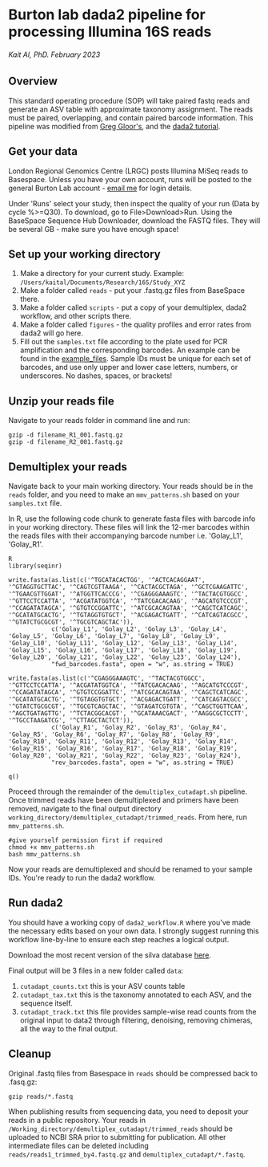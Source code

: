 # Burton lab dada2 pipeline for processing Illumina 16S reads
###### Kait Al, PhD. February 2023

## Overview

This standard operating procedure (SOP) will take paired fastq reads and generate an ASV table with approximate taxonomy assignment. The reads must be paired, overlapping, and contain paired barcode information.
This pipeline was modified from [Greg Gloor's](https://github.com/ggloor/miseq_bin), and the [dada2 tutorial](https://benjjneb.github.io/dada2/tutorial.html).

## Get your data

London Regional Genomics Centre (LRGC) posts Illumina MiSeq reads to Basespace. Unless you have your own account, runs will be posted to the general Burton Lab account - [email me](mailto:kal@uwo.ca) for login details.

Under 'Runs' select your study, then inspect the quality of your run (Data by cycle %>=Q30). To download, go to File>Download>Run. Using the BaseSpace Sequence Hub Downloader, download the FASTQ files. They will be several GB - make sure you have enough space!

## Set up your working directory

1. Make a directory for your current study. Example: `/Users/kaital/Documents/Research/16S/Study_XYZ`
2. Make a folder called `reads` - put your .fastq.gz files from BaseSpace there.
3. Make a folder called `scripts` - put a copy of your demultiplex, dada2 workflow, and other scripts there.
4. Make a folder called `figures` - the quality profiles and error rates from dada2 will go here.
5. Fill out the `samples.txt` file according to the plate used for PCR amplification and the corresponding barcodes. An example can be found in the [example_files](example_files). Sample IDs must be unique for each set of barcodes, and use only upper and lower case letters, numbers, or underscores. No dashes, spaces, or brackets!

## Unzip your reads file

Navigate to your reads folder in command line and run:
```
gzip -d filename_R1_001.fastq.gz
gzip -d filename_R2_001.fastq.gz
```

## Demultiplex your reads

Navigate back to your main working directory. Your reads should be in the `reads` folder, and you need to make an `mmv_patterns.sh` based on your `samples.txt` file.

In R, use the following code chunk to generate fasta files with barcode info in your working directory.
These files will link the 12-mer barcodes within the reads files with their accompanying barcode number i.e. 'Golay_L1', 'Golay_R1'.
```
R
library(seqinr)

write.fasta(as.list(c('^TGCATACACTGG', '^ACTCACAGGAAT', '^GTAGGTGCTTAC', '^CAGTCGTTAAGA', '^CACTACGCTAGA', '^GCTCGAAGATTC', '^TGAACGTTGGAT', '^ATGGTTCACCCG', '^CGAGGGAAAGTC', '^TACTACGTGGCC', '^GTTCCTCCATTA', '^ACGATATGGTCA', '^TATCGACACAAG', '^AGCATGTCCCGT', '^CCAGATATAGCA', '^GTGTCCGGATTC', '^ATCGCACAGTAA', '^CAGCTCATCAGC', '^GCATATGCACTG', '^TGTAGGTGTGCT', '^ACGAGACTGATT', '^CATCAGTACGCC', '^GTATCTGCGCGT', '^TGCGTCAGCTAC')),
            c('Golay_L1', 'Golay_L2', 'Golay_L3', 'Golay_L4', 'Golay_L5', 'Golay_L6', 'Golay_L7', 'Golay_L8', 'Golay_L9', 'Golay_L10', 'Golay_L11', 'Golay_L12', 'Golay_L13', 'Golay_L14', 'Golay_L15', 'Golay_L16', 'Golay_L17', 'Golay_L18', 'Golay_L19', 'Golay_L20', 'Golay_L21', 'Golay_L22', 'Golay_L23', 'Golay_L24'),
            "fwd_barcodes.fasta", open = "w", as.string = TRUE)

write.fasta(as.list(c('^CGAGGGAAAGTC', '^TACTACGTGGCC', '^GTTCCTCCATTA', '^ACGATATGGTCA', '^TATCGACACAAG', '^AGCATGTCCCGT', '^CCAGATATAGCA', '^GTGTCCGGATTC', '^ATCGCACAGTAA', '^CAGCTCATCAGC', '^GCATATGCACTG', '^TGTAGGTGTGCT', '^ACGAGACTGATT', '^CATCAGTACGCC', '^GTATCTGCGCGT', '^TGCGTCAGCTAC', '^GTAGATCGTGTA', '^CAGCTGGTTCAA', '^AGCTGATAGTTG', '^TCTACGGCACGT', '^GCATAAACGACT', '^AAGGCGCTCCTT', '^TGCCTAAGATCG', '^CTTAGCTACTCT')),
            c('Golay_R1', 'Golay_R2', 'Golay_R3', 'Golay_R4', 'Golay_R5', 'Golay_R6', 'Golay_R7', 'Golay_R8', 'Golay_R9', 'Golay_R10', 'Golay_R11', 'Golay_R12', 'Golay_R13', 'Golay_R14', 'Golay_R15', 'Golay_R16', 'Golay_R17', 'Golay_R18', 'Golay_R19', 'Golay_R20', 'Golay_R21', 'Golay_R22', 'Golay_R23', 'Golay_R24'),
            "rev_barcodes.fasta", open = "w", as.string = TRUE)

q()
```
Proceed through the remainder of the `demultiplex_cutadapt.sh` pipeline.
Once trimmed reads have been demultiplexed and primers have been removed, navigate to the final output directory `working_directory/demultiplex_cutadapt/trimmed_reads`. From here, run `mmv_patterns.sh`.

```
#give yourself permission first if required
chmod +x mmv_patterns.sh
bash mmv_patterns.sh
```
Now your reads are demultiplexed and should be renamed to your sample IDs. You're ready to run the dada2 workflow.

## Run dada2

You should have a working copy of `dada2_workflow.R` where you've made the necessary edits based on your own data. I strongly suggest running this workflow line-by-line to ensure each step reaches a logical output.

Download the most recent version of the silva database [here](https://zenodo.org/record/4587955#.Y-7XNS370bk). 

Final output will be 3 files in a new folder called `data`:
1. `cutadapt_counts.txt` this is your ASV counts table
2. `cutadapt_tax.txt` this is the taxonomy annotated to each ASV, and the sequence itself.
3. `cutadapt_track.txt` this file provides sample-wise read counts from the original input to data2 through filtering, denoising, removing chimeras, all the way to the final output.

## Cleanup

Original .fastq files from Basespace in `reads` should be compressed back to .fasq.gz:
```
gzip reads/*.fastq
```
When publishing results from sequencing data, you need to deposit your reads in a public repository. Your reads in `/Working_directory/demultiplex_cutadapt/trimmed_reads` should be uploaded to NCBI SRA prior to submitting for publication. 
All other intermediate files can be deleted including `reads/reads1_trimmed_by4.fastq.gz` and `demultiplex_cutadapt/*.fastq`.
